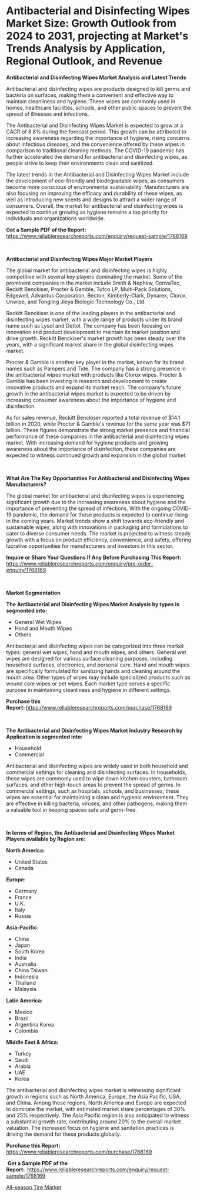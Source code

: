 <p><h1>Antibacterial and Disinfecting Wipes Market Size: Growth Outlook from 2024 to 2031, projecting at Market's Trends Analysis by Application, Regional Outlook, and Revenue</h1></p><p><strong>Antibacterial and Disinfecting Wipes Market Analysis and Latest Trends</strong></p>
<p><p>Antibacterial and disinfecting wipes are products designed to kill germs and bacteria on surfaces, making them a convenient and effective way to maintain cleanliness and hygiene. These wipes are commonly used in homes, healthcare facilities, schools, and other public spaces to prevent the spread of illnesses and infections.</p><p>The Antibacterial and Disinfecting Wipes Market is expected to grow at a CAGR of 8.8% during the forecast period. This growth can be attributed to increasing awareness regarding the importance of hygiene, rising concerns about infectious diseases, and the convenience offered by these wipes in comparison to traditional cleaning methods. The COVID-19 pandemic has further accelerated the demand for antibacterial and disinfecting wipes, as people strive to keep their environments clean and sanitized.</p><p>The latest trends in the Antibacterial and Disinfecting Wipes Market include the development of eco-friendly and biodegradable wipes, as consumers become more conscious of environmental sustainability. Manufacturers are also focusing on improving the efficacy and durability of these wipes, as well as introducing new scents and designs to attract a wider range of consumers. Overall, the market for antibacterial and disinfecting wipes is expected to continue growing as hygiene remains a top priority for individuals and organizations worldwide.</p></p>
<p><strong>Get a Sample PDF of the Report:&nbsp;</strong> <a href="https://www.reliableresearchreports.com/enquiry/request-sample/1768169">https://www.reliableresearchreports.com/enquiry/request-sample/1768169</a></p>
<p>&nbsp;</p>
<p><strong>Antibacterial and Disinfecting Wipes Major Market Players</strong></p>
<p><p>The global market for antibacterial and disinfecting wipes is highly competitive with several key players dominating the market. Some of the prominent companies in the market include Smith & Nephew, ConvaTec, Reckitt Benckiser, Procter & Gamble, Tufco LP, Multi-Pack Solutions, Edgewell, Advantus Corporation, Becton, Kimberly-Clark, Dynarex, Clorox, Unwipe, and Tongling Jieya Biologic Technology Co., Ltd.</p><p>Reckitt Benckiser is one of the leading players in the antibacterial and disinfecting wipes market, with a wide range of products under its brand name such as Lysol and Dettol. The company has been focusing on innovation and product development to maintain its market position and drive growth. Reckitt Benckiser's market growth has been steady over the years, with a significant market share in the global disinfecting wipes market.</p><p>Procter & Gamble is another key player in the market, known for its brand names such as Pampers and Tide. The company has a strong presence in the antibacterial wipes market with products like Clorox wipes. Procter & Gamble has been investing in research and development to create innovative products and expand its market reach. The company's future growth in the antibacterial wipes market is expected to be driven by increasing consumer awareness about the importance of hygiene and disinfection.</p><p>As for sales revenue, Reckitt Benckiser reported a total revenue of $14.1 billion in 2020, while Procter & Gamble's revenue for the same year was $71 billion. These figures demonstrate the strong market presence and financial performance of these companies in the antibacterial and disinfecting wipes market. With increasing demand for hygiene products and growing awareness about the importance of disinfection, these companies are expected to witness continued growth and expansion in the global market.</p></p>
<p>&nbsp;</p>
<p><strong>What Are The Key Opportunities For Antibacterial and Disinfecting Wipes Manufacturers?</strong></p>
<p><p>The global market for antibacterial and disinfecting wipes is experiencing significant growth due to the increasing awareness about hygiene and the importance of preventing the spread of infections. With the ongoing COVID-19 pandemic, the demand for these products is expected to continue rising in the coming years. Market trends show a shift towards eco-friendly and sustainable wipes, along with innovations in packaging and formulations to cater to diverse consumer needs. The market is projected to witness steady growth with a focus on product efficiency, convenience, and safety, offering lucrative opportunities for manufacturers and investors in this sector.</p></p>
<p><strong>Inquire or Share Your Questions If Any Before Purchasing This Report:</strong> <a href="https://www.reliableresearchreports.com/enquiry/pre-order-enquiry/1768169">https://www.reliableresearchreports.com/enquiry/pre-order-enquiry/1768169</a></p>
<p>&nbsp;</p>
<p><strong>Market Segmentation</strong></p>
<p><strong>The Antibacterial and Disinfecting Wipes Market Analysis by types is segmented into:</strong></p>
<p><ul><li>General Wet Wipes</li><li>Hand and Mouth Wipes</li><li>Others</li></ul></p>
<p><p>Antibacterial and disinfecting wipes can be categorized into three market types: general wet wipes, hand and mouth wipes, and others. General wet wipes are designed for various surface cleaning purposes, including household surfaces, electronics, and personal care. Hand and mouth wipes are specifically formulated for sanitizing hands and cleaning around the mouth area. Other types of wipes may include specialized products such as wound care wipes or pet wipes. Each market type serves a specific purpose in maintaining cleanliness and hygiene in different settings.</p></p>
<p><strong>Purchase this Report:&nbsp;</strong><a href="https://www.reliableresearchreports.com/purchase/1768169">https://www.reliableresearchreports.com/purchase/1768169</a></p>
<p>&nbsp;</p>
<p><strong>The Antibacterial and Disinfecting Wipes Market Industry Research by Application is segmented into:</strong></p>
<p><ul><li>Household</li><li>Commercial</li></ul></p>
<p><p>Antibacterial and disinfecting wipes are widely used in both household and commercial settings for cleaning and disinfecting surfaces. In households, these wipes are commonly used to wipe down kitchen counters, bathroom surfaces, and other high-touch areas to prevent the spread of germs. In commercial settings, such as hospitals, schools, and businesses, these wipes are essential for maintaining a clean and hygienic environment. They are effective in killing bacteria, viruses, and other pathogens, making them a valuable tool in keeping spaces safe and germ-free.</p></p>
<p>&nbsp;</p>
<p><strong>In terms of Region, the Antibacterial and Disinfecting Wipes Market Players available by Region are:</strong></p>
<p>
    <p> <strong> North America: </strong>
        <ul>
            <li>United States</li>
            <li>Canada</li>
        </ul>
        </p> 
    <p> <strong> Europe: </strong>
        <ul>
            <li>Germany</li>
            <li>France</li>
            <li>U.K.</li>
            <li>Italy</li>
            <li>Russia</li>
        </ul>
        </p> 
    <p> <strong> Asia-Pacific: </strong>
        <ul>
            <li>China</li>
            <li>Japan</li>
            <li>South Korea</li>
            <li>India</li>
            <li>Australia</li>
            <li>China Taiwan</li>
            <li>Indonesia</li>
            <li>Thailand</li>
            <li>Malaysia</li>
        </ul>
        </p> 
    <p> <strong> Latin America: </strong>
        <ul>
            <li>Mexico</li>
            <li>Brazil</li>
            <li>Argentina Korea</li>
            <li>Colombia</li>
        </ul>
        </p> 
    <p> <strong> Middle East & Africa: </strong>
        <ul>
            <li>Turkey</li>
            <li>Saudi</li>
            <li>Arabia</li>
            <li>UAE</li>
            <li>Korea</li>
        </ul>
    </p>
    </p>
<p><p>The antibacterial and disinfecting wipes market is witnessing significant growth in regions such as North America, Europe, the Asia Pacific, USA, and China. Among these regions, North America and Europe are expected to dominate the market, with estimated market share percentages of 30% and 25% respectively. The Asia Pacific region is also anticipated to witness a substantial growth rate, contributing around 20% to the overall market valuation. The increased focus on hygiene and sanitation practices is driving the demand for these products globally.</p></p>
<p><strong>Purchase this Report: </strong><a href="https://www.reliableresearchreports.com/purchase/1768169">https://www.reliableresearchreports.com/purchase/1768169</a></p>
<p>&nbsp;<strong>Get a Sample PDF of the Report:&nbsp;&nbsp;</strong><a href="https://www.reliableresearchreports.com/enquiry/request-sample/1768169">https://www.reliableresearchreports.com/enquiry/request-sample/1768169</a></p>
<p><strong></strong></p>
<p><p><a href="https://skillful-vermicelli-b89.notion.site/All-season-Tire-Market-Size-Evaluating-its-Market-Trends-Growth-and-Projections-2024-2031-81a623ade27d4981972fbe5a7b923d53">All-season Tire Market</a></p></p>